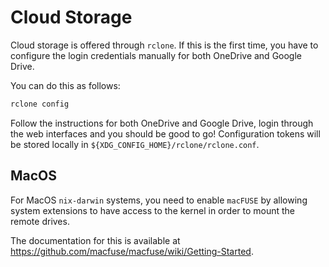 # Cloud Storage

Cloud storage is offered through `rclone`. If this is the first time, you have to configure the login credentials manually for both OneDrive and Google Drive.

You can do this as follows:

```bash
rclone config
```

Follow the instructions for both OneDrive and Google Drive, login through the web interfaces and you should be good to go! Configuration tokens will be stored locally in `${XDG_CONFIG_HOME}/rclone/rclone.conf`.

## MacOS

For MacOS `nix-darwin` systems, you need to enable `macFUSE` by allowing system extensions to have access to the kernel in order to mount the remote drives.

The documentation for this is available at https://github.com/macfuse/macfuse/wiki/Getting-Started.
